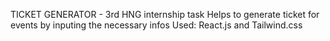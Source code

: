 TICKET GENERATOR - 3rd HNG internship task
Helps to generate ticket for events by inputing the necessary infos
Used: React.js and Tailwind.css
